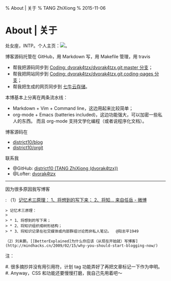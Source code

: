 % About | 关于
% TANG ZhiXiong
% 2015-11-06

About | 关于
============

处女座，INTP。个人主页：[![](tangzhixiong.svg)](http://tangzhixiong.com)。

博客源码托管在 GitHub，用 Markdown 写，用 Makefile 管理，用 travis

  - 帮我把源码同步到 [Coding: dvorak4tzx/dvorak4tzx.git master 分支](https://coding.net/u/dvorak4tzx/p/dvorak4tzx/git)；
  - 帮我把网站同步到 [Coding: dvorak4tzx/dvorak4tzx.git coding-pages 分支](http://dvorak4tzx.coding.me/)；
  - 帮我把生成的网页同步到 [七牛云存储](https://portal.qiniu.com/signup?code=3ld4krtl7yzbm)。

本博基本上分离在两条流水线：

- Markdown + Vim + Command line，这边用起来比较简单；
- org-mode + Emacs (batteries included)，这边功能强大，可以加密一些私人的东西。
  而且 org-mode 支持文学化编程（或者说程序化文档）。

博客源码在

- [district10/blog](https://github.com/district10/blog)
- [district10/orgit](https://github.com/district10/orgit)

联系我

- @GitHub: [district10 (TANG ZhiXiong (dvorak4tzx))](https://github.com/district10)
- @Lofter: [dvorak4tzx](http://dvorak4tzx.lofter.com/)

---

因为很多原因我写博客

:   （1）[记忆术三原理：
    1、将想到的写下来；
    2、将知... 来自任岳 - 微博](http://weibo.com/1664910444/Biy24h2m9?type=comment)

    > 记忆术三原理：
    >
    > * 1、将想到的写下来；
    > * 2、将知识组织成树形结构；
    > * 3、将知识记录在社交媒体或内部群组讨论而非私人笔记。  @阳志平1949

    （2）刘未鹏，[[BetterExplained]为什么你应该（从现在开始就）写博客](http://mindhacks.cn/2009/02/15/why-you-should-start-blogging-now/)

<!--
![Mathematics is the only truly universal language.](http://gnat.qiniudn.com/jodie-foster-math.png)
![Octocat: Adventure Cat](http://gnat-tang-shared-image.qiniudn.com/octocat/adventure-cat.png)
![Kimonotocat](http://gnat-tang-shared-image.qiniudn.com/octocat/kimonotocat.png)
学好数学、英语、计算机。
-->

注：

#. 很多摘抄并没有用引用符，计划 tag 功能弄好了再把文章标记一下作为申明。
#. Anyway，CSS 和功能还要慢慢打磨，我自己先用着吧～

<!-- Notes
pre.code:                        80 chars
small.pre.code:                 100 chars
small.small.pre.code:           120 chars
small.small.small.pre.code:     140 chars
-->
